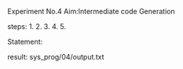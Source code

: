 Experiment No.4
Aim:Intermediate code Generation

steps:
1.
2.
3.
4.
5.

Statement:


result: sys_prog/04/output.txt
